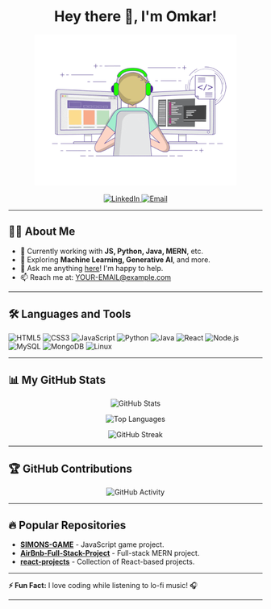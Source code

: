 <!-- README.md for your GitHub profile -->

<h1 align="center">Hey there 👋, I'm Omkar!</h1>

<p align="center">
  <img src="https://raw.githubusercontent.com/mikonoid/mikonoid/main/images/gifs/coder3.gif" alt="Coding" width="400"/>
</p>

<p align="center">
  <a href="https://www.linkedin.com/in/omkar-shewal/YOUR-LINKEDIN-HANDLE">
    <img src="https://img.shields.io/badge/LinkedIn-blue?style=flat&logo=linkedin&logoColor=white" alt="LinkedIn"/>
  </a>
  <a href="mailto:oshewale944@gmail.com.com">
    <img src="https://img.shields.io/badge/Email-D14836?style=flat&logo=gmail&logoColor=white" alt="Email"/>
  </a>
</p>

---

## 👨‍💻 About Me

- 🔧 Currently working with **JS, Python, Java, MERN**, etc.
- 🧠 Exploring **Machine Learning, Generative AI**, and more.
- 💬 Ask me anything [here](mailto:oshewale944@gmail.com)! I'm happy to help.
- 📫 Reach me at: [YOUR-EMAIL@example.com](mailto:oshewale944@gmail.com)

---

## 🛠️ Languages and Tools

<p align="left">
  <img src="https://cdn.jsdelivr.net/gh/devicons/devicon/icons/html5/html5-original.svg" alt="HTML5" width="40" height="40"/>
  <img src="https://cdn.jsdelivr.net/gh/devicons/devicon/icons/css3/css3-original.svg" alt="CSS3" width="40" height="40"/>
  <img src="https://cdn.jsdelivr.net/gh/devicons/devicon/icons/javascript/javascript-original.svg" alt="JavaScript" width="40" height="40"/>
  <img src="https://cdn.jsdelivr.net/gh/devicons/devicon/icons/python/python-original.svg" alt="Python" width="40" height="40"/>
  <img src="https://cdn.jsdelivr.net/gh/devicons/devicon/icons/java/java-original.svg" alt="Java" width="40" height="40"/>
  <img src="https://cdn.jsdelivr.net/gh/devicons/devicon/icons/react/react-original.svg" alt="React" width="40" height="40"/>
  <img src="https://cdn.jsdelivr.net/gh/devicons/devicon/icons/nodejs/nodejs-original.svg" alt="Node.js" width="40" height="40"/>
  <img src="https://cdn.jsdelivr.net/gh/devicons/devicon/icons/mysql/mysql-original.svg" alt="MySQL" width="40" height="40"/>
  <img src="https://cdn.jsdelivr.net/gh/devicons/devicon/icons/mongodb/mongodb-original.svg" alt="MongoDB" width="40" height="40"/>
  <img src="https://cdn.jsdelivr.net/gh/devicons/devicon/icons/linux/linux-original.svg" alt="Linux" width="40" height="40"/>
</p>

---

## 📊 My GitHub Stats

<p align="center">
  <img src="https://github-readme-stats.vercel.app/api?username=YOUR-GITHUB-USERNAME&show_icons=true&theme=radical" alt="GitHub Stats"/>
</p>

<p align="center">
  <img src="https://github-readme-stats.vercel.app/api/top-langs/?username=YOUR-GITHUB-USERNAME&layout=compact&theme=radical" alt="Top Languages"/>
</p>

<p align="center">
  <img src="https://github-readme-streak-stats.herokuapp.com/?user=YOUR-GITHUB-USERNAME&theme=radical" alt="GitHub Streak"/>
</p>

---

## 🏆 GitHub Contributions

<p align="center">
  <img src="https://activity-graph.herokuapp.com/graph?username=YOUR-GITHUB-USERNAME&theme=react-dark" alt="GitHub Activity"/>
</p>

---

## 🔥 Popular Repositories

- [**SIMONS-GAME**](https://github.com/YOUR-GITHUB-USERNAME/SIMONS-GAME) - JavaScript game project.
- [**AirBnb-Full-Stack-Project**](https://github.com/YOUR-GITHUB-USERNAME/AirBnb-Full-Stack-Project) - Full-stack MERN project.
- [**react-projects**](https://github.com/YOUR-GITHUB-USERNAME/react-projects) - Collection of React-based projects.

---

**⚡ Fun Fact:** I love coding while listening to lo-fi music! 🎧

---

<!-- Replace YOUR-GITHUB-USERNAME and other placeholders with your actual details -->
